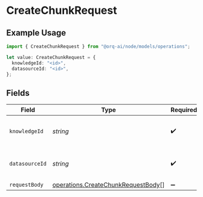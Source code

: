 # CreateChunkRequest

## Example Usage

```typescript
import { CreateChunkRequest } from "@orq-ai/node/models/operations";

let value: CreateChunkRequest = {
  knowledgeId: "<id>",
  datasourceId: "<id>",
};
```

## Fields

| Field                                                                                    | Type                                                                                     | Required                                                                                 | Description                                                                              |
| ---------------------------------------------------------------------------------------- | ---------------------------------------------------------------------------------------- | ---------------------------------------------------------------------------------------- | ---------------------------------------------------------------------------------------- |
| `knowledgeId`                                                                            | *string*                                                                                 | :heavy_check_mark:                                                                       | Unique identifier of the knowledge                                                       |
| `datasourceId`                                                                           | *string*                                                                                 | :heavy_check_mark:                                                                       | Unique identifier of the datasource                                                      |
| `requestBody`                                                                            | [operations.CreateChunkRequestBody](../../models/operations/createchunkrequestbody.md)[] | :heavy_minus_sign:                                                                       | N/A                                                                                      |